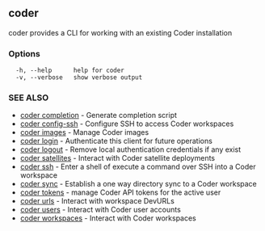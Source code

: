 ## coder

coder provides a CLI for working with an existing Coder installation

### Options

```
  -h, --help      help for coder
  -v, --verbose   show verbose output
```

### SEE ALSO

* [coder completion](coder_completion.md)	 - Generate completion script
* [coder config-ssh](coder_config-ssh.md)	 - Configure SSH to access Coder workspaces
* [coder images](coder_images.md)	 - Manage Coder images
* [coder login](coder_login.md)	 - Authenticate this client for future operations
* [coder logout](coder_logout.md)	 - Remove local authentication credentials if any exist
* [coder satellites](coder_satellites.md)	 - Interact with Coder satellite deployments
* [coder ssh](coder_ssh.md)	 - Enter a shell of execute a command over SSH into a Coder workspace
* [coder sync](coder_sync.md)	 - Establish a one way directory sync to a Coder workspace
* [coder tokens](coder_tokens.md)	 - manage Coder API tokens for the active user
* [coder urls](coder_urls.md)	 - Interact with workspace DevURLs
* [coder users](coder_users.md)	 - Interact with Coder user accounts
* [coder workspaces](coder_workspaces.md)	 - Interact with Coder workspaces

